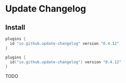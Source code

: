 # Update Changelog

## Install

```groovy
plugins {
  id "io.github.update-changelog" version "0.4.12"
}
```
```kotlin
plugins {
  id("io.github.update-changelog") version "0.4.12"
}
```

TODO